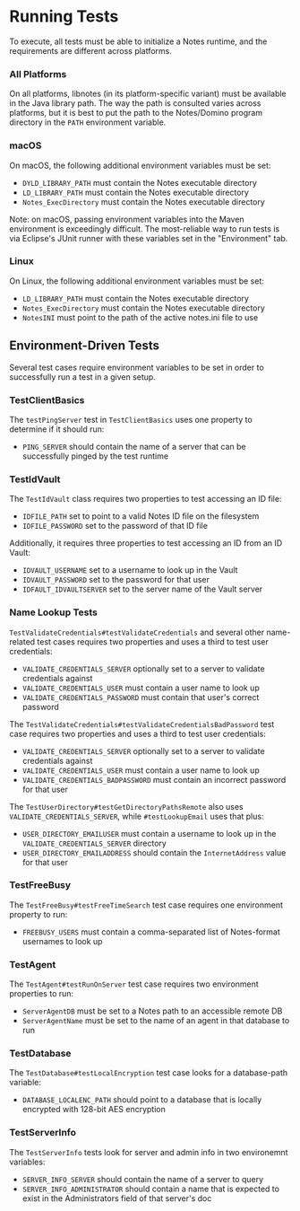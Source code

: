# Running Tests

To execute, all tests must be able to initialize a Notes runtime, and the requirements are different across platforms.

### All Platforms

On all platforms, libnotes (in its platform-specific variant) must be available in the Java library path. The way the path is consulted varies across platforms, but it is best to put the path to the Notes/Domino program directory in the `PATH` environment variable.

### macOS

On macOS, the following additional environment variables must be set:

- `DYLD_LIBRARY_PATH` must contain the Notes executable directory
- `LD_LIBRARY_PATH` must contain the Notes executable directory
- `Notes_ExecDirectory` must contain the Notes executable directory

Note: on macOS, passing environment variables into the Maven environment is exceedingly difficult. The most-reliable way to run tests is via Eclipse's JUnit runner with these variables set in the "Environment" tab.

### Linux

On Linux, the following additional environment variables must be set:

- `LD_LIBRARY_PATH` must contain the Notes executable directory
- `Notes_ExecDirectory` must contain the Notes executable directory
- `NotesINI` must point to the path of the active notes.ini file to use



## Environment-Driven Tests

Several test cases require environment variables to be set in order to successfully run a test in a given setup.

### TestClientBasics

The `testPingServer` test in `TestClientBasics` uses one property to determine if it should run:

- `PING_SERVER` should contain the name of a server that can be successfully pinged by the test runtime

### TestIdVault

The `TestIdVault` class requires two properties to test accessing an ID file:

- `IDFILE_PATH` set to point to a valid Notes ID file on the filesystem
- `IDFILE_PASSWORD` set to the password of that ID file

Additionally, it requires three properties to test accessing an ID from an ID Vault:

- `IDVAULT_USERNAME` set to a username to look up in the Vault
- `IDVAULT_PASSWORD` set to the password for that user
- `IDFAULT_IDVAULTSERVER` set to the server name of the Vault server

### Name Lookup Tests

`TestValidateCredentials#testValidateCredentials` and several other name-related test cases requires two properties and uses a third to test user credentials:

- `VALIDATE_CREDENTIALS_SERVER` optionally set to a server to validate credentials against
- `VALIDATE_CREDENTIALS_USER` must contain a user name to look up
- `VALIDATE_CREDENTIALS_PASSWORD` must contain that user's correct password

The `TestValidateCredentials#testValidateCredentialsBadPassword` test case requires two properties and uses a third to test user credentials:

- `VALIDATE_CREDENTIALS_SERVER` optionally set to a server to validate credentials against
- `VALIDATE_CREDENTIALS_USER` must contain a user name to look up
- `VALIDATE_CREDENTIALS_BADPASSWORD` must contain an incorrect password for that user

The `TestUserDirectory#testGetDirectoryPathsRemote` also uses `VALIDATE_CREDENTIALS_SERVER`, while `#testLookupEmail` uses that plus:

- `USER_DIRECTORY_EMAILUSER` must contain a username to look up in the `VALIDATE_CREDENTIALS_SERVER` directory
- `USER_DIRECTORY_EMAILADDRESS` should contain the `InternetAddress` value for that user

### TestFreeBusy

The `TestFreeBusy#testFreeTimeSearch` test case requires one environment property to run:

- `FREEBUSY_USERS` must contain a comma-separated list of Notes-format usernames to look up

### TestAgent

The `TestAgent#testRunOnServer` test case requires two environment properties to run:

- `ServerAgentDB` must be set to a Notes path to an accessible remote DB
- `ServerAgentName` must be set to the name of an agent in that database to run

### TestDatabase

The `TestDatabase#testLocalEncryption` test case looks for a database-path variable:

- `DATABASE_LOCALENC_PATH` should point to a database that is locally encrypted with 128-bit AES encryption

### TestServerInfo

The `TestServerInfo` tests look for server and admin info in two environemnt variables:

- `SERVER_INFO_SERVER` should contain the name of a server to query
- `SERVER_INFO_ADMINISTRATOR` should contain a name that is expected to exist in the Administrators field of that server's doc
